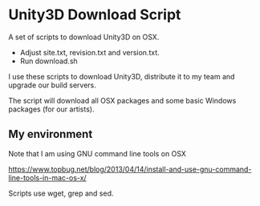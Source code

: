 # Unity3D Download Script

A set of scripts to download Unity3D on OSX.

- Adjust site.txt, revision.txt and version.txt.
- Run download.sh

I use these scripts to download Unity3D, distribute it to my team and
upgrade our build servers.

The script will download all OSX packages and some basic Windows
packages (for our artists).

## My environment

Note that I am using GNU command line tools on OSX

https://www.topbug.net/blog/2013/04/14/install-and-use-gnu-command-line-tools-in-mac-os-x/

Scripts use wget, grep and sed.
